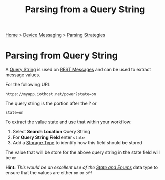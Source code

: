 ﻿---
title: Parsing from a Query String
keywords: messages, messaging, parsing, rest, querystring, http

created: 20170927
updated: 20170927
createdby: Kevin D. Wolf
updatedby: Kevin D. Wolf
---
[Home](../../Index.md) > [Device Messaging](../Index.md) > [Parsing Strategies](ParsingStrategies.md)

# Parsing from Query String

A [Query String](https://en.wikipedia.org/wiki/Query_string) is used on [REST Messages](https://en.wikipedia.org/wiki/Representational_state_transfer) and can be used to extract message values.

For the following URL
```
https://myapp.iothost.net/power?state=on
```

The query string is the portion after the ? or
```
state=on
```

To extract the value state and use that within your workflow:
1.  Select **Search Location** Query String
2.  For **Query String Field** enter ```state```
3.  Add a [Storage Type](../TypeSystem/Index.md) to identify how this field should be stored

The value that will be store for the above query string in the state field will be ```on```

**Hint:** *This would be an excellent use of the [State and Enums](../TypeSystem/StatesAndEnums.md)* data type to ensure that the values are either ```on``` or ```off``` 
